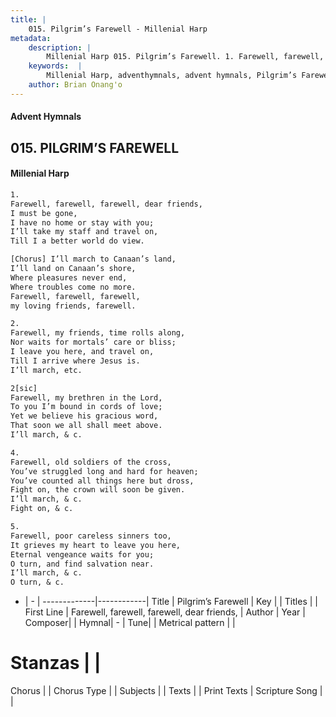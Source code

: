 ```yaml
---
title: |
    015. Pilgrim’s Farewell - Millenial Harp
metadata:
    description: |
        Millenial Harp 015. Pilgrim’s Farewell. 1. Farewell, farewell, farewell, dear friends, I must be gone, I have no home or stay with you; I’ll take my staff and travel on, Till I a better world do view.
    keywords:  |
        Millenial Harp, adventhymnals, advent hymnals, Pilgrim’s Farewell, Farewell, farewell, farewell, dear friends, . 
    author: Brian Onang'o
---
```

#### Advent Hymnals
## 015. PILGRIM’S FAREWELL
####  Millenial Harp
```txt
1. 
Farewell, farewell, farewell, dear friends, 
I must be gone, 
I have no home or stay with you; 
I’ll take my staff and travel on, 
Till I a better world do view.

[Chorus] I’ll march to Canaan’s land, 
I’ll land on Canaan’s shore, 
Where pleasures never end,  
Where troubles come no more. 
Farewell, farewell, farewell, 
my loving friends, farewell.

2. 
Farewell, my friends, time rolls along, 
Nor waits for mortals’ care or bliss; 
I leave you here, and travel on, 
Till I arrive where Jesus is. 
I’ll march, etc.

2[sic] 
Farewell, my brethren in the Lord, 
To you I’m bound in cords of love; 
Yet we believe his gracious word, 
That soon we all shall meet above. 
I’ll march, & c.

4. 
Farewell, old soldiers of the cross, 
You’ve struggled long and hard for heaven; 
You’ve counted all things here but dross, 
Fight on, the crown will soon be given. 
I’ll march, & c. 
Fight on, & c.

5. 
Farewell, poor careless sinners too, 
It grieves my heart to leave you here, 
Eternal vengeance waits for you; 
O turn, and find salvation near. 
I’ll march, & c. 
O turn, & c.
```
- |   -  |
-------------|------------|
Title | Pilgrim’s Farewell |
Key |  |
Titles |  |
First Line | Farewell, farewell, farewell, dear friends,  |
Author | 
Year | 
Composer|  |
Hymnal|  - |
Tune|  |
Metrical pattern | |
# Stanzas |  |
Chorus |  |
Chorus Type |  |
Subjects |  |
Texts |  |
Print Texts | 
Scripture Song |  |
    
